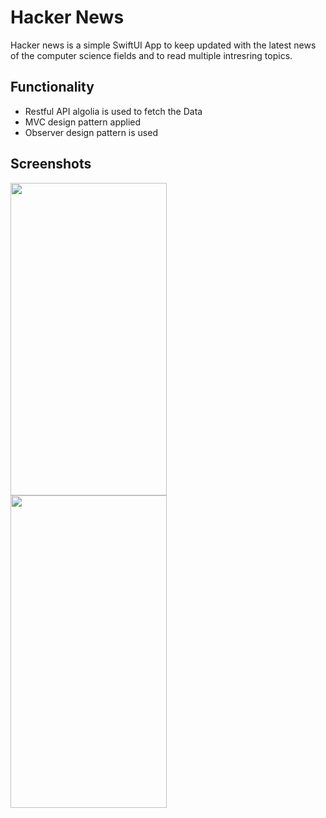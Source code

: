 
#  Hacker News

Hacker news is a simple SwiftUI App to keep updated with the latest news of the computer science fields and to read multiple intresring topics.


## Functionality

* Restful API algolia is used to fetch the Data
* MVC design pattern applied
* Observer design pattern is used


## Screenshots

<a href="url"><img src="https://github.com/hazemabollfadl/Hacker-News/assets/79457581/a4d6b792-bf22-4fc8-921f-4aaad92ff14a" align="left" height="500" width="250" ></a>

<a href="url"><img src="https://github.com/hazemabollfadl/Hacker-News/assets/79457581/1f5479b6-33a0-49d5-8404-13824860518c" align="left" height="500" width="250" ></a>

